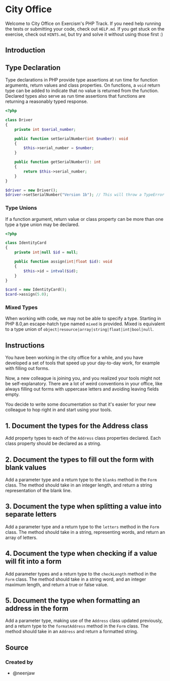 # City Office

Welcome to City Office on Exercism's PHP Track.
If you need help running the tests or submitting your code, check out `HELP.md`.
If you get stuck on the exercise, check out `HINTS.md`, but try and solve it without using those first :)

## Introduction

## Type Declaration

Type declarations in PHP provide type assertions at run time for function arguments, return values and class properties.
On functions, a `void` return type can be added to indicate that no value is returned from the function.
Declared types also serve as run time assertions that functions are returning a reasonably typed response.

```php
<?php

class Driver
{
    private int $serial_number;

    public function setSerialNumber(int $number): void
    {
        $this->serial_number = $number;
    }

    public function getSerialNumber(): int
    {
        return $this->serial_number; 
    }
}

$driver = new Driver();
$driver->setSerialNumber("Version 1b"); // This will throw a TypeError
```

### Type Unions

If a function argument, return value or class property can be more than one type a type union may be declared.

```php
<?php

class IdentityCard
{
    private int|null $id = null;

    public function assign(int|float $id): void
    {
        $this->id = intval($id);
    }
}

$card = new IdentityCard();
$card->assign(5.0);
```

### Mixed Types

When working with code, we may not be able to specify a type.
Starting in PHP 8.0,an escape-hatch type named `mixed` is provided.
Mixed is equivalent to a type union of `object|resource|array|string|float|int|bool|null`.

## Instructions

You have been working in the city office for a while, and you have developed a set of tools that speed up your day-to-day work, for example with filling out forms.

Now, a new colleague is joining you, and you realized your tools might not be self-explanatory. There are a lot of weird conventions in your office, like always filling out forms with uppercase letters and avoiding leaving fields empty.

You decide to write some documentation so that it's easier for your new colleague to hop right in and start using your tools.

## 1. Document the types for the Address class

Add property types to each of the `Address` class properties declared.
Each class property should be declared as a string.

## 2. Document the types to fill out the form with blank values

Add a parameter type and a return type to the `blanks` method in the `Form` class.
The method should take in an integer length, and return a string representation of the blank line.

## 3. Document the type when splitting a value into separate letters

Add a parameter type and a return type to the `letters` method in the `Form` class.
The method should take in a string, representing words, and return an array of letters.

## 4. Document the type when checking if a value will fit into a form

Add parameter types and a return type to the `checkLength` method in the `Form` class.
The method should take in a string word, and an integer maximum length, and return a true or false value.

## 5. Document the type when formatting an address in the form

Add a parameter type, making use of the `Address` class updated previously, and a return type to the `formatAddress` method in the `Form` class.
The method should take in an `Address` and return a formatted string.

## Source

### Created by

- @neenjaw